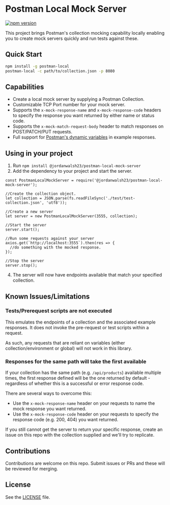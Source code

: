 # Postman Local Mock Server

[![npm version](https://badge.fury.io/js/@jordanwalsh23%2Fpostman-local-mock-server.svg)](https://badge.fury.io/js/@jordanwalsh23%2Fpostman-local-mock-server)

This project brings Postman's collection mocking capability locally enabling you to create mock servers quickly and run tests against these.

## Quick Start

```bash
npm install -g postman-local
postman-local -c path/to/collection.json -p 8080
```

## Capabilities

- Create a local mock server by supplying a Postman Collection.
- Customizable TCP Port number for your mock server.
- Supports the `x-mock-response-name` and `x-mock-response-code` headers to specify the response you want returned by either name or status code.
- Supports the `x-mock-match-request-body` header to match responses on POST/PATCH/PUT requests.
- Full support for [Postman's dynamic variables](https://learning.postman.com/docs/writing-scripts/script-references/variables-list/) in example responses.

## Using in your project
1. Run `npm install @jordanwalsh23/postman-local-mock-server`
2. Add the dependency to your project and start the server.

```
const PostmanLocalMockServer = require('@jordanwalsh23/postman-local-mock-server');

//Create the collection object.
let collection = JSON.parse(fs.readFileSync('./test/test-collection.json', 'utf8'));

//Create a new server
let server = new PostmanLocalMockServer(3555, collection);

//Start the server
server.start();

//Run some requests against your server
axios.get(`http://localhost:3555`).then(res => {
  //do something with the mocked response.
});

//Stop the server
server.stop();
```

4. The server will now have endpoints available that match your specified collection.

## Known Issues/Limitations

### Tests/Prerequest scripts are not executed

This emulates the endpoints of a collection and the associated example responses. It does not invoke the pre-request or test scripts within a request.

As such, any requests that are reliant on variables (either collection/environment or global) will not work in this library.

### Responses for the same path will take the first available

If your collection has the same path (e.g. `/api/products`) available multiple times, the first response defined will be the one returned by default - regardless of whether this is a successful or error response code.

There are several ways to overcome this:

- Use the `x-mock-response-name` header on your requests to name the mock response you want returned.
- Use the `x-mock-response-code` header on your requests to specify the response code (e.g. 200, 404) you want returned.

If you still cannot get the server to return your specific response, create an issue on this repo with the collection supplied and we'll try to replicate.

## Contributions

Contributions are welcome on this repo. Submit issues or PRs and these will be reviewed for merging.

## License

See the [LICENSE](LICENSE) file.
